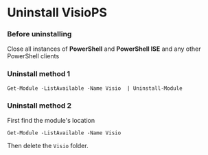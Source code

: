 # Uninstall VisioPS

### Before uninstalling

Close all instances of **PowerShell** and **PowerShell ISE** and any other PowerShell clients

### **Uninstall method 1**

```text
Get-Module -ListAvailable -Name Visio  | Uninstall-Module
```

### **Uninstall method 2**

First find the module's location

```text
Get-Module -ListAvailable -Name Visio
```

Then delete the `Visio` folder.



